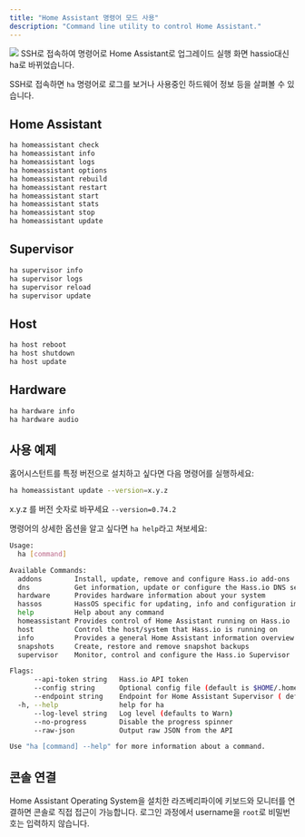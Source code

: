 ```yaml
---
title: "Home Assistant 명령어 모드 사용"
description: "Command line utility to control Home Assistant."
---
```


<p class='img'>
<img src='/images/hassio/screenshots/ssh-upgrade.png'>
SSH로 접속하여 명령어로 Home Assistant로 업그레이드 실행 화면 hassio대신 ha로 바뀌었습니다.
</p>

SSH로 접속하면 `ha` 명령어로 로그를 보거나 사용중인 하드웨어 정보 등을 살펴볼 수 있습니다.

## Home Assistant

```bash
ha homeassistant check
ha homeassistant info
ha homeassistant logs
ha homeassistant options
ha homeassistant rebuild
ha homeassistant restart
ha homeassistant start
ha homeassistant stats
ha homeassistant stop
ha homeassistant update
```

## Supervisor

```bash
ha supervisor info
ha supervisor logs
ha supervisor reload
ha supervisor update
```

## Host

```bash
ha host reboot
ha host shutdown
ha host update
```

## Hardware

```bash
ha hardware info
ha hardware audio
```

## 사용 예제

홈어시스턴트를 특정 버전으로 설치하고 싶다면 다음 명령어를 실행하세요:
```bash
ha homeassistant update --version=x.y.z
```
x.y.z 를 버전 숫자로 바꾸세요 `--version=0.74.2`

명령어의 상세한 옵션을 알고 싶다면 `ha help`라고 쳐보세요:

```bash
Usage:
  ha [command]

Available Commands:
  addons        Install, update, remove and configure Hass.io add-ons
  dns           Get information, update or configure the Hass.io DNS server
  hardware      Provides hardware information about your system
  hassos        HassOS specific for updating, info and configuration imports
  help          Help about any command
  homeassistant Provides control of Home Assistant running on Hass.io
  host          Control the host/system that Hass.io is running on
  info          Provides a general Home Assistant information overview
  snapshots     Create, restore and remove snapshot backups
  supervisor    Monitor, control and configure the Hass.io Supervisor

Flags:
      --api-token string   Hass.io API token
      --config string      Optional config file (default is $HOME/.homeassistant.yaml)
      --endpoint string    Endpoint for Home Assistant Supervisor ( default is 'supervisor' )
  -h, --help               help for ha
      --log-level string   Log level (defaults to Warn)
      --no-progress        Disable the progress spinner
      --raw-json           Output raw JSON from the API

Use "ha [command] --help" for more information about a command.

```

## 콘솔 연결

Home Assistant Operating System을 설치한 라즈베리파이에 키보드와 모니터를 연결하면 콘솔로 직접 접근이 가능합니다. 로그인 과정에서 username을 `root`로 비밀번호는 입력하지 않습니다. 
